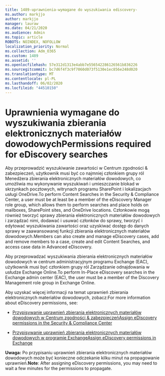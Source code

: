 ```yaml
---
title: 1489-uprawnienia-wymagane do wyszukiwania ediscovery-
ms.author: markjjo
author: markjjo
manager: lauraw
ms.date: 04/21/2020
ms.audience: Admin
ms.topic: article
ROBOTS: NOINDEX, NOFOLLOW
localization_priority: Normal
ms.collection: Adm_O365
ms.custom: 1489
ms.assetid: ''
ms.openlocfilehash: 57e312d1313e4abb7e556542286126561b836226
ms.sourcegitcommit: bc7d6f4f3c9f7060d073f5130e1ec856e248d020
ms.translationtype: MT
ms.contentlocale: pl-PL
ms.lasthandoff: 06/02/2020
ms.locfileid: "44510150"
---
```

# <a name="permissions-required-for-ediscovery-searches"></a><span data-ttu-id="e6cb3-102">Uprawnienia wymagane do wyszukiwania zbierania elektronicznych materiałów dowodowych</span><span class="sxs-lookup"><span data-stu-id="e6cb3-102">Permissions required for eDiscovery searches</span></span>

<span data-ttu-id="e6cb3-103">Aby przeprowadzić wyszukiwanie zawartości w Centrum zgodności & zabezpieczeń, użytkownik musi być co najmniej członkiem grupy ról Menedżera zbierania elektronicznych materiałów dowodowych, co umożliwia mu wykonywanie wyszukiwań i umieszczanie blokad w skrzynkach pocztowych, witrynach programu SharePoint i lokalizacjach usługi OneDrive.</span><span class="sxs-lookup"><span data-stu-id="e6cb3-103">To perform Content Searches in the Security & Compliance Center, a user must be at least be a member of the eDiscovery Manager role group, which allows them to perform searches and place holds on mailboxes, SharePoint sites, and OneDrive locations.</span></span> <span data-ttu-id="e6cb3-104">Członkowie mogą również tworzyć sprawy zbierania elektronicznych materiałów dowodowych i zarządzać nimi, dodawać i usuwać członków do sprawy, tworzyć i edytować wyszukiwania zawartości oraz uzyskiwać dostęp do danych sprawy w zaawansowanej funkcji zbierania elektronicznych materiałów dowodowych.</span><span class="sxs-lookup"><span data-stu-id="e6cb3-104">Members can also create and manage eDiscovery cases, add and remove members to a case, create and edit Content Searches, and access case data in Advanced eDiscovery.</span></span>

<span data-ttu-id="e6cb3-105">Aby przeprowadzać wyszukiwania zbierania elektronicznych materiałów dowodowych w centrum administracyjnym programu Exchange (EAC), użytkownik musi być członkiem grupy ról Zarządzanie odnajdowania w usłudze Exchange Online.</span><span class="sxs-lookup"><span data-stu-id="e6cb3-105">To perform In-Place eDiscovery searches in the Exchange admin center (EAC), the user must be a member of the Discovery Management role group in Exchange Online.</span></span>

<span data-ttu-id="e6cb3-106">Aby uzyskać więcej informacji na temat uprawnień zbierania elektronicznych materiałów dowodowych, zobacz:</span><span class="sxs-lookup"><span data-stu-id="e6cb3-106">For more information about eDiscovery permissions, see:</span></span> 

- [<span data-ttu-id="e6cb3-107">Przypisywanie uprawnień zbierania elektronicznych materiałów dowodowych w Centrum zgodności & zabezpieczeń</span><span class="sxs-lookup"><span data-stu-id="e6cb3-107">Assign eDiscovery permissions in the Security & Compliance Center</span></span>](https://docs.microsoft.com/microsoft-365/compliance/assign-ediscovery-permissions)

- [<span data-ttu-id="e6cb3-108">Przypisywanie uprawnień zbierania elektronicznych materiałów dowodowych w programie Exchange</span><span class="sxs-lookup"><span data-stu-id="e6cb3-108">Assign eDiscovery permissions in Exchange</span></span>](https://docs.microsoft.com/exchange/security-and-compliance/in-place-ediscovery/assign-ediscovery-permissions)

<span data-ttu-id="e6cb3-109">**Uwaga:** Po przypisaniu uprawnień zbierania elektronicznych materiałów dowodowych może być konieczne odczekanie kilku minut na propagowanie uprawnień.</span><span class="sxs-lookup"><span data-stu-id="e6cb3-109">**Note**: After assigning eDiscovery permissions, you may need to wait a few minutes for the permissions to propagate.</span></span>
